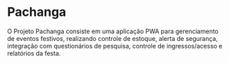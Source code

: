 # Pachanga
O Projeto Pachanga consiste em uma aplicação PWA para gerenciamento de eventos festivos, realizando controle de estoque, alerta de segurança, integração com questionários de pesquisa, controle de ingressos/acesso e relatórios da festa.
